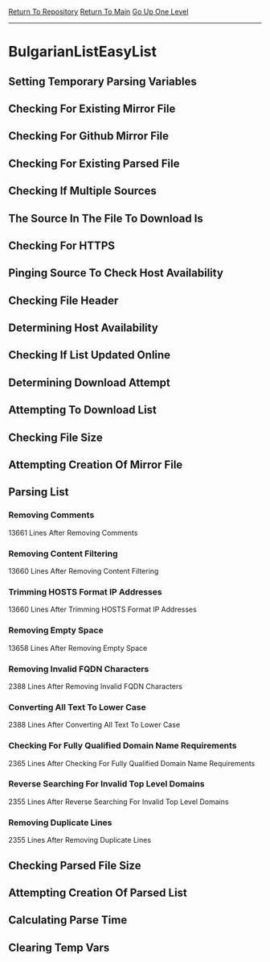 [Return To Repository](https://github.com/deathbybandaid/piholeparser/)
[Return To Main](https://github.com/deathbybandaid/piholeparser/blob/master/RecentRunLogs/Mainlog.md)
[Go Up One Level](https://github.com/deathbybandaid/piholeparser/blob/master/RecentRunLogs/TopLevelScripts/30-Processing-External-Blacklists.md)
____________________________________
# BulgarianListEasyList
## Setting Temporary Parsing Variables
## Checking For Existing Mirror File
## Checking For Github Mirror File
## Checking For Existing Parsed File
## Checking If Multiple Sources
## The Source In The File To Download Is
## Checking For HTTPS
## Pinging Source To Check Host Availability
## Checking File Header
## Determining Host Availability
## Checking If List Updated Online
## Determining Download Attempt
## Attempting To Download List
## Checking File Size
## Attempting Creation Of Mirror File
## Parsing List
### Removing Comments
13661 Lines After Removing Comments
### Removing Content Filtering
13660 Lines After Removing Content Filtering
### Trimming HOSTS Format IP Addresses
13660 Lines After Trimming HOSTS Format IP Addresses
### Removing Empty Space
13658 Lines After Removing Empty Space
### Removing Invalid FQDN Characters
2388 Lines After Removing Invalid FQDN Characters
### Converting All Text To Lower Case
2388 Lines After Converting All Text To Lower Case
### Checking For Fully Qualified Domain Name Requirements
2365 Lines After Checking For Fully Qualified Domain Name Requirements
### Reverse Searching For Invalid Top Level Domains
2355 Lines After Reverse Searching For Invalid Top Level Domains
### Removing Duplicate Lines
2355 Lines After Removing Duplicate Lines
## Checking Parsed File Size
## Attempting Creation Of Parsed List
## Calculating Parse Time
## Clearing Temp Vars
